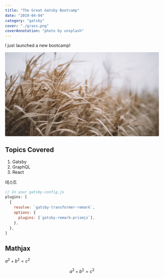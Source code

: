```yaml
---
title: "The Great Gatsby Bootcamp"
date: "2019-04-04"
category: "gatsby"
cover: "./grass.png"
coverAnnotation: "photo by unsplash"
---
```


I just launched a new bootcamp!

![Grass](./grass.png)

## Topics Covered

1. Gatsby
2. GraphQL
3. React

테스트

```js
// In your gatsby-config.js
plugins: [
  {
    resolve: `gatsby-transformer-remark`,
    options: {
      plugins: [`gatsby-remark-prismjs`],
    },
  },
]
```

## Mathjax


$a^2 + b^2 = c^2$

$$
a^2 + b^2 = c^2
$$
